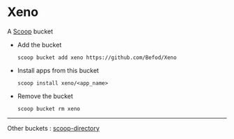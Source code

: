 # Xeno

A [Scoop](http://scoop.sh) bucket

- Add the bucket

    `scoop bucket add xeno https://github.com/Befod/Xeno`


- Install apps from this bucket

    `scoop install xeno/<app_name>`


- Remove the bucket

    `scoop bucket rm xeno`

---

Other buckets : [scoop-directory](https://github.com/rasa/scoop-directory)